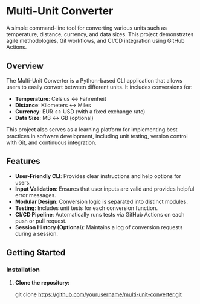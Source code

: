 # Multi-Unit Converter

A simple command-line tool for converting various units such as temperature, distance, currency, and data sizes. This project demonstrates agile methodologies, Git workflows, and CI/CD integration using GitHub Actions.

## Overview

The Multi-Unit Converter is a Python-based CLI application that allows users to easily convert between different units. It includes conversions for:
- **Temperature**: Celsius ↔ Fahrenheit
- **Distance**: Kilometers ↔ Miles
- **Currency**: EUR ↔ USD (with a fixed exchange rate)
- **Data Size**: MB ↔ GB (optional)

This project also serves as a learning platform for implementing best practices in software development, including unit testing, version control with Git, and continuous integration.

## Features

- **User-Friendly CLI**: Provides clear instructions and help options for users.
- **Input Validation**: Ensures that user inputs are valid and provides helpful error messages.
- **Modular Design**: Conversion logic is separated into distinct modules.
- **Testing**: Includes unit tests for each conversion function.
- **CI/CD Pipeline**: Automatically runs tests via GitHub Actions on each push or pull request.
- **Session History (Optional)**: Maintains a log of conversion requests during a session.

## Getting Started

### Installation

1. **Clone the repository:**

   git clone https://github.com/yourusername/multi-unit-converter.git
